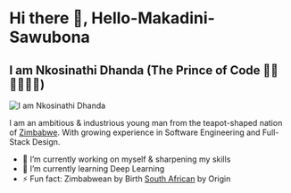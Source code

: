 # Hi there 👋, Hello-Makadini-Sawubona 
## I am Nkosinathi Dhanda (The Prince of Code 👷🤖🇿🇼🇿🇦)
![I am Nkosinathi Dhanda](https://pbs.twimg.com/profile_banners/1505063558522019842/1676687691/1500x500)

I am an ambitious & industrious young man from the teapot-shaped nation of <a href="https://en.wikipedia.org/wiki/Zimbabwe" target="_blank">Zimbabwe</a>. With growing experience in Software Engineering and Full-Stack Design.

- 🔭 I’m currently working on myself & sharpening my skills
- 🌱 I’m currently learning Deep Learning 
- ⚡ Fun fact: Zimbabwean by Birth <a href="https://en.wikipedia.org/wiki/South_Africa" target="_blank">South African</a> by Origin
